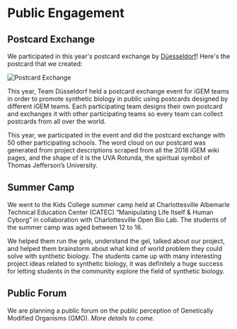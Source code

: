 # Public Engagement

## Postcard Exchange

We participated in this year's postcard exchange by [Düesseldorf](http://2018.igem.org/Team:Duesseldorf)! Here's the postcard that we created:

![Postcard Exchange](/images/Postcard_Front.png)

This year, Team Düsseldorf held a postcard exchange event for iGEM teams in order to promote synthetic biology in public using postcards designed by different iGEM teams. Each participating team designs their own postcard and exchanges it with other participating teams so every team can collect postcards from all over the world. 

This year, we participated in the event and did the postcard exchange with 50 other participating schools. The word cloud on our postcard was generated from project descriptions scraped from all the 2018 iGEM wiki pages, and the shape of it is the UVA Rotunda, the spiritual symbol of Thomas Jefferson’s University. 


## Summer Camp

We went to the Kids College summer camp held at Charlottesville Albemarle Technical Education Center (CATEC) “Manipulating Life Itself & Human Cyborg” in collaboration with Charlottesville Open Bio Lab. The students of the summer camp was aged between 12 to 16.

We helped them run the gels, understand the gel, talked about our project, and helped them brainstorm about what kind of world problem they could solve with synthetic biology. The students came up with many interesting project ideas related to synthetic biology, it was definitely a huge success for letting students in the community explore the field of synthetic biology. 


## Public Forum

We are planning a public forum on the public perception of Genetically Modified Organisms (GMO). _More details to come._